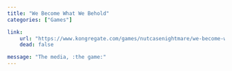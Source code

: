 ```yaml
---
title: "We Become What We Behold"
categories: ["Games"]

link:
    url: "https://www.kongregate.com/games/nutcasenightmare/we-become-what-we-behold"
    dead: false

message: "The media, :the game:"
---
```

